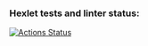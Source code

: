 ### Hexlet tests and linter status:
[![Actions Status](https://github.com/Kepupa/devops-for-programmers-project-74/actions/workflows/hexlet-check.yml/badge.svg)](https://github.com/Kepupa/devops-for-programmers-project-74/actions)